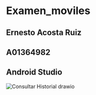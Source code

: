 # Examen_moviles

## Ernesto Acosta Ruiz
## A01364982
## Android Studio
![Consultar Historial drawio](https://github.com/user-attachments/assets/48ba5d0f-b68d-4ac7-9ef5-d241603e8d32)
